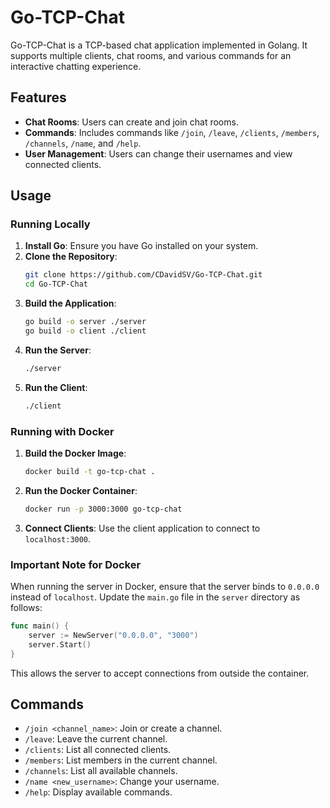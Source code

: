 # Go-TCP-Chat

Go-TCP-Chat is a TCP-based chat application implemented in Golang. It supports multiple clients, chat rooms, and various commands for an interactive chatting experience.

## Features
- **Chat Rooms**: Users can create and join chat rooms.
- **Commands**: Includes commands like `/join`, `/leave`, `/clients`, `/members`, `/channels`, `/name`, and `/help`.
- **User Management**: Users can change their usernames and view connected clients.

## Usage

### Running Locally
1. **Install Go**: Ensure you have Go installed on your system.
2. **Clone the Repository**:
   ```bash
   git clone https://github.com/CDavidSV/Go-TCP-Chat.git
   cd Go-TCP-Chat
   ```
3. **Build the Application**:
   ```bash
   go build -o server ./server
   go build -o client ./client
   ```
4. **Run the Server**:
   ```bash
   ./server
   ```
5. **Run the Client**:
   ```bash
   ./client
   ```

### Running with Docker
1. **Build the Docker Image**:
   ```bash
   docker build -t go-tcp-chat .
   ```
2. **Run the Docker Container**:
   ```bash
   docker run -p 3000:3000 go-tcp-chat
   ```
3. **Connect Clients**:
   Use the client application to connect to `localhost:3000`.

### Important Note for Docker

When running the server in Docker, ensure that the server binds to `0.0.0.0` instead of `localhost`. Update the `main.go` file in the `server` directory as follows:

```go
func main() {
    server := NewServer("0.0.0.0", "3000")
    server.Start()
}
```

This allows the server to accept connections from outside the container.

## Commands
- `/join <channel_name>`: Join or create a channel.
- `/leave`: Leave the current channel.
- `/clients`: List all connected clients.
- `/members`: List members in the current channel.
- `/channels`: List all available channels.
- `/name <new_username>`: Change your username.
- `/help`: Display available commands.
